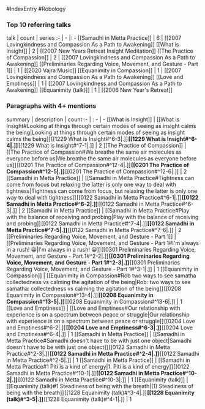 #IndexEntry #Robology

### Top 10 referring talks
talk | count | series
:- | - |: -
[[Samadhi in Metta Practice]] | 6 | [[2007 Lovingkindness and Compassion As a Path to Awakening]]
[[What is Insight]] | 2 | [[2007 New Years Retreat Insight Meditation]]
[[The Practice of Compassion]] | 2 | [[2007 Lovingkindness and Compassion As a Path to Awakening]]
[[Preliminaries Regarding Voice, Movement, and Gesture - Part 1]] | 1 | [[2020 Vajra Music]]
[[Equanimity in Compassion]] | 1 | [[2007 Lovingkindness and Compassion As a Path to Awakening]]
[[Love and Emptiness]] | 1 | [[2007 Lovingkindness and Compassion As a Path to Awakening]]
[[Equanimity (talk)]] | 1 | [[2006 New Year's Retreat]]

### Paragraphs with 4+ mentions
summary | description | count
:- | : - | -
[[What is Insight]] | [[What is Insight#Looking at things through certain modes of seeing as insight calms the being\|Looking at things through certain modes of seeing as insight calms the being]] [[1229 What is Insight#^6-3\|.]] **[[1229 What is Insight#^6-4\|.]]** [[1229 What is Insight#^7-1\|.]] | 2
[[The Practice of Compassion]] | [[The Practice of Compassion#We breathe the same air molecules as everyone before us\|We breathe the same air molecules as everyone before us]] [[0201 The Practice of Compassion#^12-4\|.]] **[[0201 The Practice of Compassion#^12-5\|.]]** [[0201 The Practice of Compassion#^12-6\|.]] | 2
[[Samadhi in Metta Practice]] | [[Samadhi in Metta Practice#Tightness can come from focus but relaxing the latter is only one way to deal with tightness\|Tightness can come from focus, but relaxing the latter is only one way to deal with tightness]] [[0122 Samadhi in Metta Practice#^6-1\|.]] **[[0122 Samadhi in Metta Practice#^6-2\|.]]** [[0122 Samadhi in Metta Practice#^6-3\|.]] | 2
[[Samadhi in Metta Practice]] | [[Samadhi in Metta Practice#Play with the balance of receiving and probing\|Play with the balance of receiving and probing]] [[0122 Samadhi in Metta Practice#^7-4\|.]] **[[0122 Samadhi in Metta Practice#^7-5\|.]]** [[0122 Samadhi in Metta Practice#^7-6\|.]] | 2
[[Preliminaries Regarding Voice, Movement, and Gesture - Part 1]] | [[Preliminaries Regarding Voice, Movement, and Gesture - Part 1#I'm always in a rush! 😀\|I'm always in a rush! 😀]] [[0301 Preliminaries Regarding Voice, Movement, and Gesture - Part 1#^2-2\|.]] **[[0301 Preliminaries Regarding Voice, Movement, and Gesture - Part 1#^2-3\|.]]** [[0301 Preliminaries Regarding Voice, Movement, and Gesture - Part 1#^3-1\|.]] | 1
[[Equanimity in Compassion]] | [[Equanimity in Compassion#Rob two ways to see samatha collectedness vs calming the agitation of the being\|Rob: two ways to see samatha: collectedness vs calming the agitation of the being]] [[0208 Equanimity in Compassion#^13-4\|.]] **[[0208 Equanimity in Compassion#^13-5\|.]]** [[0208 Equanimity in Compassion#^13-6\|.]] | 1
[[Love and Emptiness]] | [[Love and Emptiness#Our relationship with experience is on a spectrum between peace or struggle\|Our relationship with experience is on a spectrum between peace or struggle]] [[0204 Love and Emptiness#^6-2\|.]] **[[0204 Love and Emptiness#^6-3\|.]]** [[0204 Love and Emptiness#^6-4\|.]] | 1
[[Samadhi in Metta Practice]] | [[Samadhi in Metta Practice#Samadhi doesn't have to be with just one object\|Samadhi doesn't have to be with just one object]] [[0122 Samadhi in Metta Practice#^2-3\|.]] **[[0122 Samadhi in Metta Practice#^2-4\|.]]** [[0122 Samadhi in Metta Practice#^2-5\|.]] | 1
[[Samadhi in Metta Practice]] | [[Samadhi in Metta Practice#1 Piti is a kind of energy\|1. Piti is a kind of energy]] [[0122 Samadhi in Metta Practice#^10-1\|.]] **[[0122 Samadhi in Metta Practice#^10-2\|.]]** [[0122 Samadhi in Metta Practice#^10-3\|.]] | 1
[[Equanimity (talk)]] | [[Equanimity (talk)#1 Steadiness of being with the breath\|(1) Steadiness of being with the breath]] [[1228 Equanimity (talk)#^3-4\|.]] **[[1228 Equanimity (talk)#^3-5\|.]]** [[1228 Equanimity (talk)#^4-1\|.]] | 1

